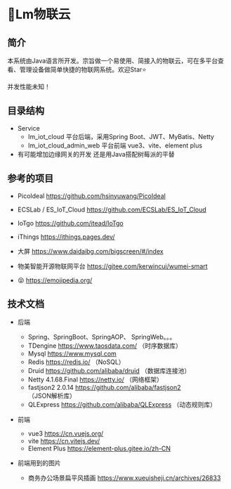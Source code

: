 # 🐎Lm物联云

## 简介

本系统由Java语言所开发。宗旨做一个易使用、简接入的物联云，可在多平台查看、管理设备做简单快捷的物联网系统。欢迎Star⭐️

并发性能未知！

## 目录结构

- Service
  - lm_iot_cloud 平台后端，采用Spring Boot、JWT、MyBatis、Netty
  - lm_iot_cloud_admin_web 平台前端 vue3、vite、element plus
- 有可能增加边缘网关的开发 还是用Java搭配树莓派的平替



## 参考的项目

- PicoIdeal https://github.com/hsinyuwang/PicoIdeal

-	ECSLab / ES_IoT_Cloud   https://github.com/ECSLab/ES_IoT_Cloud

-	IoTgo https://github.com/itead/IoTgo

-	iThings https://ithings.pages.dev/

-	大屏 https://www.daidaibg.com/bigscreen/#/index

-	物美智能开源物联网平台 https://gitee.com/kerwincui/wumei-smart

- 😝 https://emojipedia.org/ 

## 技术文档



- 后端
  - Spring、SpringBoot、SpringAOP、 SpringWeb。。。 
  - TDengine https://www.taosdata.com/  （时序数据库）
  - Mysql  https://www.mysql.com
  - Redis https://redis.io/ （NoSQL）
  - Druid https://github.com/alibaba/druid （数据库连接池）
  - Netty  4.1.68.Final https://netty.io/ （网络框架）
  - fastjson2 2.0.14 https://github.com/alibaba/fastjson2 （JSON解析库）
  - QLExpress  https://github.com/alibaba/QLExpress （动态规则库）
  
- 前端
  - vue3 https://cn.vuejs.org/
  - vite https://cn.vitejs.dev/
  - Element Plus https://element-plus.gitee.io/zh-CN
- 前端用到的图片
  - 商务办公场景扁平风插画 https://www.xueuisheji.cn/archives/26833 

